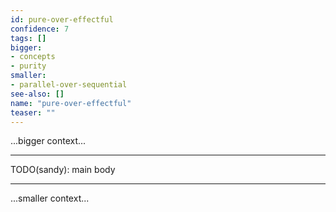 ```yaml
---
id: pure-over-effectful
confidence: 7
tags: []
bigger:
- concepts
- purity
smaller:
- parallel-over-sequential
see-also: []
name: "pure-over-effectful"
teaser: ""
---
```



...bigger context...

---

TODO(sandy): main body

---

...smaller context...
